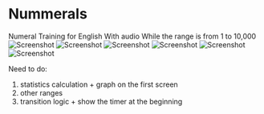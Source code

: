 # Nummerals
Numeral Training for English
With audio
While the range is from 1 to 10,000
![Screenshot](screenshot_0.jpg)
![Screenshot](screenshot_1.jpg)
![Screenshot](screenshot_2.jpg)
![Screenshot](screenshot_3.jpg)
![Screenshot](screenshot_4.jpg)
![Screenshot](screenshot_5.jpg)

Need to do:
  1) statistics calculation + graph on the first screen
  2) other ranges
  3) transition logic + show the timer at the beginning
